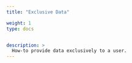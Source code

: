 ```yaml
---
title: "Exclusive Data"

weight: 1
type: docs


description: >
  How-to provide data exclusively to a user.
---
```

